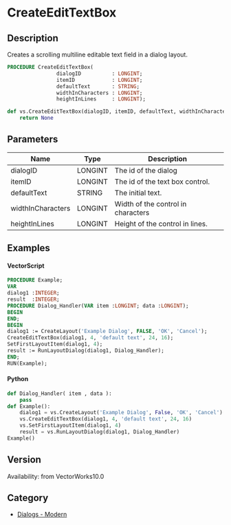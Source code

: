 # CreateEditTextBox

## Description
Creates a scrolling multiline editable text field in a dialog layout.

```pascal
PROCEDURE CreateEditTextBox(
				dialogID          : LONGINT;
				itemID            : LONGINT;
				defaultText       : STRING;
				widthInCharacters : LONGINT;
				heightInLines     : LONGINT);
```

```python
def vs.CreateEditTextBox(dialogID, itemID, defaultText, widthInCharacters, heightInLines):
    return None
```

## Parameters
|Name|Type|Description|
|---|---|---|
|dialogID|LONGINT|The id of the dialog|
|itemID|LONGINT|The id of the text box control.|
|defaultText|STRING|The initial text.|
|widthInCharacters|LONGINT|Width of the control in characters|
|heightInLines|LONGINT|Height of the control in lines.|

## Examples
#### VectorScript ####
```pascal
PROCEDURE Example;
VAR
dialog1 :INTEGER;
result  :INTEGER;
PROCEDURE Dialog_Handler(VAR item :LONGINT; data :LONGINT);
BEGIN
END;
BEGIN
dialog1 := CreateLayout('Example Dialog', FALSE, 'OK', 'Cancel');
CreateEditTextBox(dialog1, 4, 'default text', 24, 16);
SetFirstLayoutItem(dialog1, 4);
result := RunLayoutDialog(dialog1, Dialog_Handler);
END;
RUN(Example);
```
#### Python ####
```python
def Dialog_Handler( item , data ):
	pass
def Example():
	dialog1 = vs.CreateLayout('Example Dialog', False, 'OK', 'Cancel')
	vs.CreateEditTextBox(dialog1, 4, 'default text', 24, 16)
	vs.SetFirstLayoutItem(dialog1, 4)
	result = vs.RunLayoutDialog(dialog1, Dialog_Handler)
Example()
```

## Version
Availability: from VectorWorks10.0

## Category
* [Dialogs - Modern](../Categories/Dialogs%20-%20Modern.md)
